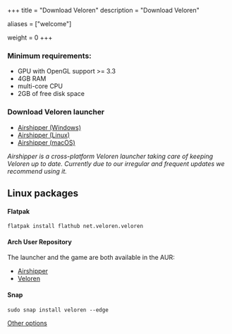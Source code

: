 +++
title = "Download Veloren"
description = "Download Veloren"

aliases = ["welcome"]

weight = 0
+++

### Minimum requirements:

- GPU with OpenGL support >= 3.3
- 4GB RAM
- multi-core CPU
- 2GB of free disk space

### Download Veloren launcher

* <a href="https://github.com/songtronix/airshipper/releases/latest/download/airshipper-windows.msi">Airshipper (Windows)</a>
* <a href="https://github.com/songtronix/airshipper/releases/latest/download/airshipper-linux.tar.gz">Airshipper (Linux)</a>
* <a href="https://github.com/songtronix/airshipper/releases/latest/download/airshipper-macos.tar.gz">Airshipper (macOS)</a>

_Airshipper is a cross-platform Veloren launcher taking care of keeping Veloren up to date. Currently due to our irregular and frequent updates we recommend using it._

## Linux packages

#### Flatpak

`flatpak install flathub net.veloren.veloren`

#### Arch User Repository

The launcher and the game are both available in the AUR:

* [Airshipper](https://aur.archlinux.org/packages/airshipper/)
* [Veloren](https://aur.archlinux.org/packages/veloren/)

#### Snap

`sudo snap install veloren --edge`

[Other options](@/download-other.md)
